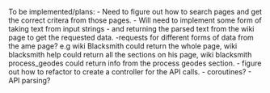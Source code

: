 To be implemented/plans:
    - Need to figure out how to search pages and get the correct critera from those pages.
        - Will need to implement some form of taking text from input strings
        - and returning the parsed text from the wiki page to get the requested data.
            -requests for different forms of data from the ame page? e.g wiki Blacksmith could return the whole page,
            wiki blacksmith help could return all the sections on his page, wiki blacksmith process_geodes could
            return info from the process geodes section.
        - figure out how to refactor to create a controller for the API calls.
        - coroutines?
        - API parsing?